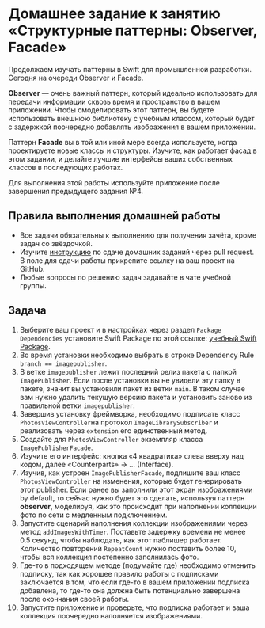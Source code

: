 # Домашнее задание к занятию «Структурные паттерны: Observer, Facade»

Продолжаем изучать паттерны в Swift для промышленной разработки. Сегодня на очереди Observer и Facade.

**Observer** — очень важный паттерн, который идеально использовать для передачи информации сквозь время и пространство в вашем приложении. Чтобы смоделировать этот паттерн, вы будете использовать внешнюю библиотеку с учебным классом, который будет с задержкой поочередно добавлять изображения в вашем приложении.

Паттерн **Facade** вы в той или иной мере всегда используете, когда проектируете новые классы и структуры. Изучите, как работает фасад в этом задании, и делайте лучшие интерфейсы ваших собственных классов в последующих работах.

Для выполнения этой работы используйте приложение после завершения предыдущего задания №4.

## Правила выполнения домашней работы

* Все задачи обязательны к выполнению для получения зачёта, кроме задач со звёздочкой.
* Изучите [инструкцию](https://github.com/netology-code/iosint-homeworks/blob/main/Pull%20request's%20guideline.md) по сдаче домашних заданий через pull request. В поле для сдачи работы прикрепите ссылку на ваш проект на GitHub.
* Любые вопросы по решению задач задавайте в чате учебной группы.

## Задача

1. Выберите ваш проект и в настройках через раздел `Package Dependencies` установите Swift Package по этой ссылке: [учебный Swift Package](https://github.com/TrueMax/iOSIntPackage).
2. Во время установки необходимо выбрать в строке Dependency Rule `branch == imagepublisher`. 
3. В ветке `imagepublisher` лежит последний релиз пакета с папкой `ImagePublisher`. Если после установки вы не увидели эту папку в пакете, значит вы установили пакет из ветки `main`. В таком случае вам нужно удалить текущую версию пакета и установить заново из правильной ветки `imagepublisher`.
4. Завершив установку фреймворка, необходимо подписать класс `PhotosViewController`на протокол `ImageLibrarySubscriber` и реализовать через `extension` его единственный метод.
5. Создайте для `PhotosViewController` экземпляр класса `ImagePublisherFacade`.
6. Изучите его интерфейс: кнопка «4 квадратика» слева вверху над кодом, далее «Counterparts» -> ... (Interface). 
7. Изучив, как устроен `ImagePublisherFacade`, подпишите ваш класс `PhotosViewController` на изменения, которые будет генерировать этот publisher. Если ранее вы заполнили этот экран изображениями by default, то сейчас нужно будет это сделать, используя паттерн **observer**, моделируя, как это происходит при наполнении коллекции фото по сети с медленным подключением.
8. Запустите сценарий наполнения коллекции изображениями через метод `addImagesWithTimer`. Поставьте задержку времени не менее 0.5 секунд, чтобы наблюдать, как этот паблишер работает. Количество повторений `RepeatCount` нужно поставить более 10, чтобы вся коллекция постепенно заполнилась фото.
9. Где-то в подходящем методе (подумайте где) необходимо отменить подписку, так как хорошее правило работы с подписками заключается в том, что если где-то в вашем приложении подписка добавлена, то где-то она должна быть потенциально завершена после окончания своей работы.
10. Запустите приложение и проверьте, что подписка работает и ваша коллекция поочередно наполняется изображениями.
